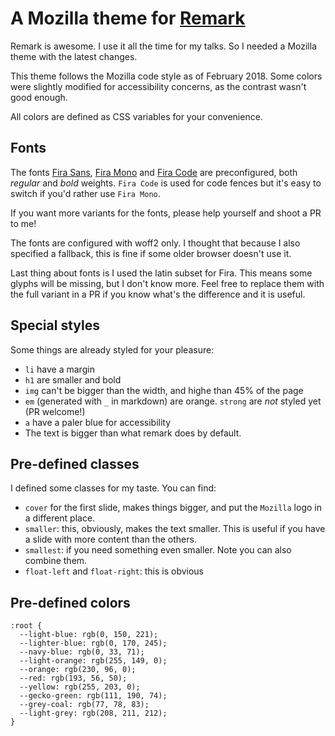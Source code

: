 # A Mozilla theme for [Remark](https://remarkjs.com/)

Remark is awesome. I use it all the time for my talks. So I needed a Mozilla
theme with the latest changes.

This theme follows the Mozilla code style as of February 2018. Some colors were
slightly modified for accessibility concerns, as the contrast wasn't good
enough.

All colors are defined as CSS variables for your convenience.

## Fonts
The fonts [Fira Sans](https://github.com/carrois/Fira/),
[Fira Mono](https://github.com/carrois/Fira/) and [Fira Code](https://github.com/tonsky/FiraCode)
are preconfigured, both _regular_ and _bold_ weights. `Fira Code` is used for
code fences but it's easy to switch if you'd rather use `Fira Mono`.

If you want more variants for the fonts, please help yourself and shoot a PR to me!

The fonts are configured with woff2 only. I thought that because I also
specified a fallback, this is fine if some older browser doesn't use it.

Last thing about fonts is I used the latin subset for Fira. This means some
glyphs will be missing, but I don't know more. Feel free to replace them with
the full variant in a PR if you know what's the difference and it is useful.

## Special styles

Some things are already styled for your pleasure:

* `li` have a margin
* `h1` are smaller and bold
* `img` can't be bigger than the width, and highe than 45% of the page
* `em` (generated with `_` in markdown) are orange. `strong` are _not_ styled
  yet (PR welcome!)
* `a` have a paler blue for accessibility
* The text is bigger than what remark does by default.

## Pre-defined classes

I defined some classes for my taste. You can find:

* `cover` for the first slide, makes things bigger, and put the `Mozilla` logo
  in a different place.
* `smaller`: this, obviously, makes the text smaller. This is useful if you have a
  slide with more content than the others.
* `smallest`: if you need something even smaller. Note you can also combine
  them.
* `float-left` and `float-right`: this is obvious

## Pre-defined colors

```
:root {
  --light-blue: rgb(0, 150, 221);
  --lighter-blue: rgb(0, 170, 245);
  --navy-blue: rgb(0, 33, 71);
  --light-orange: rgb(255, 149, 0);
  --orange: rgb(230, 96, 0);
  --red: rgb(193, 56, 50);
  --yellow: rgb(255, 203, 0);
  --gecko-green: rgb(111, 190, 74);
  --grey-coal: rgb(77, 78, 83);
  --light-grey: rgb(208, 211, 212);
}
```
